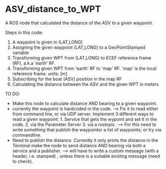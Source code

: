 # ASV_distance_to_WPT
A ROS node that calculated the distance of the ASV to a given waypoint.

Steps in this code:
1. A waypoint is given in (LAT,LONG)
2. Assigning the given waypoint (LAT,LONG) to a GeoPointStamped variable
3. Transforming given WPT from (LAT,LONG) to ECEF reference frame (RF), a.k.a 'earth' RF.
4. Transforming given WPT from 'earth' RF to 'map' RF. 
   'map' is the local reference frame. units: [m]
5. Subscribing for the boat (ASV) position in the map RF
6. Calculating the distance between the ASV and the given WPT in meters  


TO DO:
* Make this node to calculate distance AND bearing to a given waypoint.
* currently the waypoint is hardcoded in the code. 
  --> Fix it to read either from command line, or via UDP server.
      Implement 3 different ways to read a given waypoint:
      1. Service that gets the wypoint and set it in the code.
      2. via the Parameter Server
      3. via a rostopic.
      --> For this need to write something that publish the waypointor a list of waypoints; or try via commandline.
* Need to publish the distance. Currently it only prints the distance in the Terminal
  make the node to send distance AND bearing via both a service and a publisher. 
  --> will have to write a custom message (with a header, i.e. stamped) , unless there is a suitable existing message (need to check).

